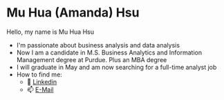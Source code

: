 # Mu Hua (Amanda) Hsu
Hello, my name is Mu Hua Hsu
- I'm passionate about business analysis and data analysis
- Now I am a candidate in M.S. Business Analytics and Information Management degree at Purdue. Plus an MBA degree
- I will graduate in May and am now searching for a full-time analyst job
- How to find me:
  - 📂 [Linkedin](https://www.linkedin.com/in/mu-hua-hsu-mba-556516200/)
  - :mailbox: [E-Mail](sa841202123@gmail.com)

